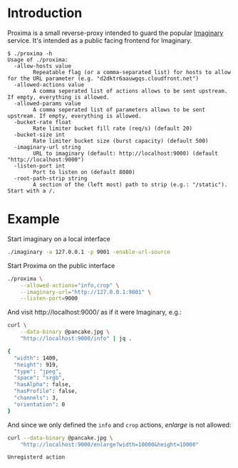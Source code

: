 # Introduction
Proxima is a small reverse-proxy intended to guard the popular [Imaginary](https://github.com/h2non/imaginary) service. It's intended as a public facing frontend for Imaginary.


```
$ ./proxima -h
Usage of ./proxima:
  -allow-hosts value
        Repeatable flag (or a comma-separated list) for hosts to allow for the URL parameter (e.g. "d2dktr6aauwgqs.cloudfront.net")
  -allowed-actions value
        A comma seperated list of actions allows to be sent upstream. If empty, everything is allowed.
  -allowed-params value
        A comma seperated list of parameters allows to be sent upstream. If empty, everything is allowed.
  -bucket-rate float
        Rate limiter bucket fill rate (req/s) (default 20)
  -bucket-size int
        Rate limiter bucket size (burst capacity) (default 500)
  -imaginary-url string
        URL to imaginary (default: http://localhost:9000) (default "http://localhost:9000")
  -listen-port int
        Port to listen on (default 8080)
  -root-path-strip string
        A section of the (left most) path to strip (e.g.: "/static"). Start with a /.
```


# Example
Start imaginary on a local interface
```bash
./imaginary -a 127.0.0.1 -p 9001 -enable-url-source
```

Start Proxima on the public interface
```bash
./proxima \
    --allowed-actions="info,crop" \
    --imaginary-url="http://127.0.0.1:9001" \
    --listen-port=9000
```

And visit http://localhost:9000/ as if it were Imaginary, e.g.:
```bash
curl \
    --data-binary @pancake.jpg \
    "http://localhost:9000/info" | jq .

{
  "width": 1400,
  "height": 919,
  "type": "jpeg",
  "space": "srgb",
  "hasAlpha": false,
  "hasProfile": false,
  "channels": 3,
  "orientation": 0
}
```

And since we only defined the `info` and `crop` actions, *enlarge* is not allowed:
```bash
curl --data-binary @pancake.jpg \
    "http://localhost:9000/enlarge?width=10000&height=10000"

Unregisterd action
```
